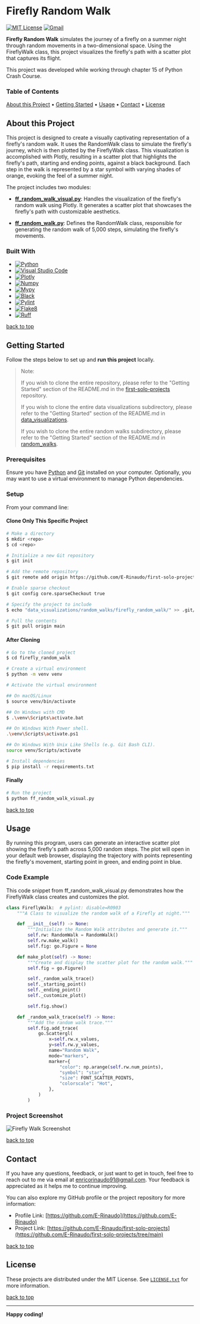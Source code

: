 # Firefly Random Walk

[![MIT License][license-shield]][license-url]
[![Gmail][Gmail-shield]][Gmail-url]

**Firefly Random Walk** simulates the journey of a firefly on a summer night through random movements in a two-dimensional space. Using the FireflyWalk class, this project visualizes the firefly's path with a scatter plot that captures its flight.

This project was developed while working through chapter 15 of Python Crash Course.

<!-- markdownlint-disable MD001 -->
### Table of Contents

[About this Project](#about-this-project) •
[Getting Started](#getting-started) •
[Usage](#usage) •
[Contact](#contact) •
[License](#license)
<!-- markdownlint-enable MD001 -->

## About this Project

This project is designed to create a visually captivating representation of a firefly's random walk. It uses the RandomWalk class to simulate the firefly's journey, which is then plotted by the FireflyWalk class. This visualization is accomplished with Plotly, resulting in a scatter plot that highlights the firefly's path, starting and ending points, against a black background. Each step in the walk is represented by a star symbol with varying shades of orange, evoking the feel of a summer night.

The project includes two modules:

+ **[ff_random_walk_visual.py][FF-Random-Walk-Visual-url]**:
Handles the visualization of the firefly's random walk using Plotly. It generates a scatter plot that showcases the firefly's path with customizable aesthetics.

+ **[ff_random_walk.py][FF-Random-Walk-url]**:
Defines the RandomWalk class, responsible for generating the random walk of 5,000 steps, simulating the firefly's movements.

### Built With

+ [![Python][Python-badge]][Python-url]
+ [![Visual Studio Code][VSCode-badge]][VSCode-url]
+ [![Plotly][Plotly-badge]][Plotly-url]
+ [![Numpy][Numpy-badge]][Numpy-url]
+ [![Mypy][Mypy-badge]][Mypy-url]
+ [![Black][Black-badge]][Black-url]
+ [![Pylint][Pylint-badge]][Pylint-url]
+ [![Flake8][Flake8-badge]][Flake8-url]
+ [![Ruff][Ruff-badge]][Ruff-url]
  
[back to top](#firefly-random-walk)

## Getting Started

Follow the steps below to set up and **run this project** locally.

> Note:
>
> If you wish to clone the entire repository, please refer to the "Getting Started" section of the README.md in the [first-solo-projects][First-Solo-Projects-url] repository.
>
> If you wish to clone the entire data visualizations subdirectory, please refer to the "Getting Started" section of the README.md in [data_visualizations][Data-Visualizations-url].
>
> If you wish to clone the entire random walks subdirectory, please refer to the "Getting Started" section of the README.md in [random_walks][Random-Walks-url].

### Prerequisites

Ensure you have [Python][Python-download] and [Git][Git-download] installed on your computer.
Optionally, you may want to use a virtual environment to manage Python dependencies.

### Setup

From your command line:

#### Clone Only This Specific Project

```bash
# Make a directory
$ mkdir <repo>
$ cd <repo>

# Initialize a new Git repository
$ git init

# Add the remote repository
$ git remote add origin https://github.com/E-Rinaudo/first-solo-projects.git

# Enable sparse checkout
$ git config core.sparseCheckout true

# Specify the project to include
$ echo "data_visualizations/random_walks/firefly_random_walk/" >> .git/info/sparse-checkout

# Pull the contents
$ git pull origin main
```

#### After Cloning

```bash
# Go to the cloned project
$ cd firefly_random_walk

# Create a virtual environment
$ python -m venv venv

# Activate the virtual environment

## On macOS/Linux
$ source venv/bin/activate

## On Windows with CMD
$ .\venv\Scripts\activate.bat

## On Windows With Power shell.
.\venv\Scripts\activate.ps1

## On Windows With Unix Like Shells (e.g. Git Bash CLI).
source venv/Scripts/activate

# Install dependencies
$ pip install -r requirements.txt
```

#### Finally

```bash
# Run the project
$ python ff_random_walk_visual.py
```

[back to top](#firefly-random-walk)

## Usage

By running this program, users can generate an interactive scatter plot showing the firefly's path across 5,000 random steps. The plot will open in your default web browser, displaying the trajectory with points representing the firefly's movement, starting point in green, and ending point in blue.

### Code Example

This code snippet from ff_random_walk_visual.py demonstrates how the FireflyWalk class creates and customizes the plot.

```py
class FireflyWalk:  # pylint: disable=R0903
    """A Class to visualize the random walk of a Firefly at night."""

    def __init__(self) -> None:
        """Initialize the Random Walk attributes and generate it."""
        self.rw: RandomWalk = RandomWalk()
        self.rw.make_walk()
        self.fig: go.Figure = None

    def make_plot(self) -> None:
        """Create and display the scatter plot for the random walk."""
        self.fig = go.Figure()

        self._random_walk_trace()
        self._starting_point()
        self._ending_point()
        self._customize_plot()

        self.fig.show()

    def _random_walk_trace(self) -> None:
        """Add the random walk trace."""
        self.fig.add_trace(
            go.Scattergl(
                x=self.rw.x_values,
                y=self.rw.y_values,
                name="Random Walk",
                mode="markers",
                marker={
                    "color": np.arange(self.rw.num_points),
                    "symbol": "star",
                    "size": FONT_SCATTER_POINTS,
                    "colorscale": "Hot",
                },
            )
        )
```

### Project Screenshot

![Firefly Walk Screenshot][Screenshot-url]

[back to top](#firefly-random-walk)

## Contact

If you have any questions, feedback, or just want to get in touch, feel free to reach out to me via email at <enricorinaudo91@gmail.com>.
Your feedback is appreciated as it helps me to continue improving.

You can also explore my GitHub profile or the project repository for more information:

+ Profile Link: [https://github.com/E-Rinaudo](https://github.com/E-Rinaudo)
+ Project Link: [https://github.com/E-Rinaudo/first-solo-projects](https://github.com/E-Rinaudo/first-solo-projects/tree/main)

[back to top](#firefly-random-walk)

## License

These projects are distributed under the MIT License. See [`LICENSE.txt`][license-url] for more information.

[back to top](#firefly-random-walk)

---

**Happy coding!**

<!-- SHIELDS -->
[license-shield]: https://img.shields.io/github/license/E-Rinaudo/first-solo-projects.svg?style=flat
[license-url]: https://github.com/E-Rinaudo/first-solo-projects/blob/main/LICENSE.txt
[Gmail-shield]: https://img.shields.io/badge/Gmail-D14836?style=flat&logo=gmail&logoColor=white
[Gmail-url]: mailto:enricorinaudo91@gmail.com

<!-- BADGES -->
[Python-badge]: https://img.shields.io/badge/python-3670A0?logo=python&logoColor=ffdd54&style=flat
[Python-url]: https://docs.python.org/3/
[VSCode-badge]: https://img.shields.io/badge/Visual%20Studio%20Code-007ACC?logo=visualstudiocode&logoColor=fff&style=flat
[VSCode-url]: https://code.visualstudio.com/docs
[Plotly-badge]: https://img.shields.io/badge/Plotly-3F4F75?logo=plotly&logoColor=white&style=flat
[Plotly-url]: https://plotly.com/python/
[Numpy-badge]: https://img.shields.io/badge/numpy-%234B8BBE?style=flat&logo=numpy&logoColor=white
[Numpy-url]: https://numpy.org/doc/stable/
[Mypy-badge]: https://img.shields.io/badge/mypy-checked-blue?style=flat
[Mypy-url]: https://mypy.readthedocs.io/
[Black-badge]: https://img.shields.io/badge/code%20style-black-000000.svg
[Black-url]: https://black.readthedocs.io/en/stable/
[Pylint-badge]: https://img.shields.io/badge/linting-pylint-yellowgreen?style=flat
[Pylint-url]: https://pylint.readthedocs.io/
[Ruff-badge]: https://img.shields.io/endpoint?url=https://raw.githubusercontent.com/astral-sh/ruff/main/assets/badge/v2.json
[Ruff-url]: https://docs.astral.sh/ruff/tutorial/
[Flake8-badge]: https://img.shields.io/badge/linting-flake8-blue?style=flat
[Flake8-url]: https://flake8.pycqa.org/en/latest/

<!-- PROJECTS LINKS -->
[FF-Random-Walk-Visual-url]: https://github.com/E-Rinaudo/first-solo-projects/blob/main/data_visualizations/random_walks/firefly_random_walk/ff_random_walk_visual.py
[FF-Random-Walk-url]: https://github.com/E-Rinaudo/first-solo-projects/blob/main/data_visualizations/random_walks/firefly_random_walk/ff_random_walk.py
[Data-Visualizations-url]: https://github.com/E-Rinaudo/first_solo_projects/tree/main/data_visualizations
[Random-Walks-url]: https://github.com/E-Rinaudo/first-solo-projects/tree/main/data_visualizations/random_walks

<!-- SCREENSHOT -->
[Screenshot-url]: screenshot/firefly.png

<!-- MAIN README -->
[First-Solo-Projects-url]: https://github.com/E-Rinaudo/first-solo-projects/blob/main/README.md

<!-- PREREQUISITES LINKS -->
[Python-download]: https://www.python.org/downloads/
[Git-download]: https://git-scm.com
